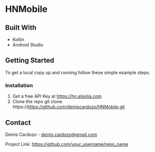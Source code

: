 # HNMobile

## Built With

* Kotlin
* Android Studio

## Getting Started
To get a local copy up and running follow these simple example steps.

### Installation

1. Get a free API Key at https://hn.algolia.com
2. Clone the repo
git clone https://https://github.com/deiniscardozo/HNMobile.git

## Contact
Deinis Cardozo - deinis.cardozo@gmail.com

Project Link: https://github.com/your_username/repo_name
